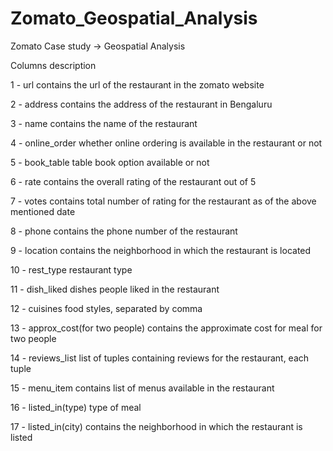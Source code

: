 # Zomato_Geospatial_Analysis
 Zomato Case study -> Geospatial Analysis

Columns description 

1 - url contains the url of the restaurant in the zomato website

2 - address contains the address of the restaurant in Bengaluru

3 - name contains the name of the restaurant

4 - online_order whether online ordering is available in the restaurant or not

5 - book_table table book option available or not

6 - rate contains the overall rating of the restaurant out of 5

7 - votes contains total number of rating for the restaurant as of the above mentioned date

8 - phone contains the phone number of the restaurant

9 - location contains the neighborhood in which the restaurant is located

10 - rest_type restaurant type

11 - dish_liked dishes people liked in the restaurant

12 - cuisines food styles, separated by comma

13 - approx_cost(for two people) contains the approximate cost for meal for two people

14 - reviews_list list of tuples containing reviews for the restaurant, each tuple

15 - menu_item contains list of menus available in the restaurant

16 - listed_in(type) type of meal

17 - listed_in(city) contains the neighborhood in which the restaurant is listed
